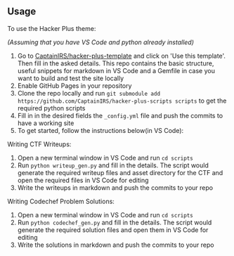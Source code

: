 ## Usage

To use the Hacker Plus theme:

*(Assuming that you have VS Code and python already installed)*

1. Go to [CaptainIRS/hacker-plus-template](https://github.com/CaptainIRS/hacker-plus-template) and click on 'Use this template'. Then fill in the asked details. This repo contains the basic structure, useful snippets for markdown in VS Code and a Gemfile in case you want to build and test the site locally
2. Enable GitHub Pages in your repository
3. Clone the repo locally and run `git submodule add https://github.com/CaptainIRS/hacker-plus-scripts scripts` to get the required python scripts
4. Fill in in the desired fields the `_config.yml` file and push the commits to have a working site
5. To get started, follow the instructions below(in VS Code):

Writing CTF Writeups:

1. Open a new terminal window in VS Code and run `cd scripts`
2. Run `python writeup_gen.py` and fill in the details. The script would generate the required writeup files and asset directory for the CTF and open the required files in VS Code for editing
3. Write the writeups in markdown and push the commits to your repo

Writing Codechef Problem Solutions:

1. Open a new terminal window in VS Code and run `cd scripts`
2. Run `python codechef_gen.py` and fill in the details. The script would generate the required solution files and open them in VS Code for editing
3. Write the solutions in markdown and push the commits to your repo
